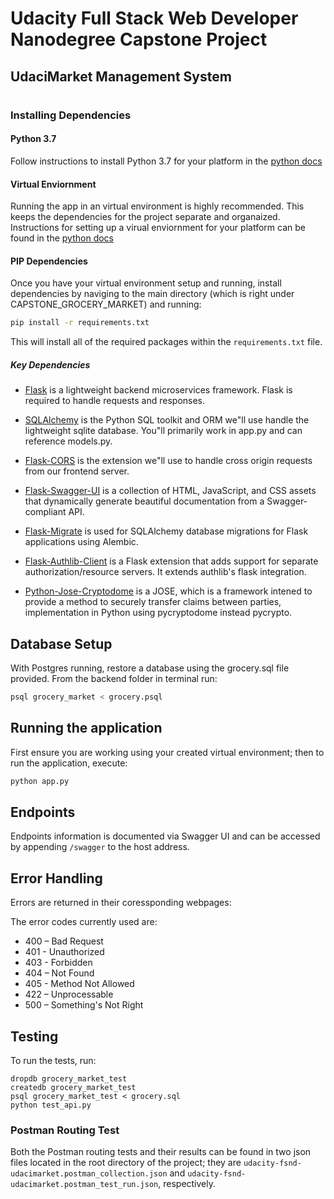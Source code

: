 # Udacity Full Stack Web Developer Nanodegree Capstone Project 

## UdaciMarket Management System
#
### Installing Dependencies

#### Python 3.7

Follow instructions to install Python 3.7 for your platform in the [python docs](https://docs.python.org/3/using/unix.html#getting-and-installing-the-latest-version-of-python)

#### Virtual Enviornment

Running the app in an virtual environment is highly recommended. This keeps the dependencies for the project separate and organaized. Instructions for setting up a virual enviornment for your platform can be found in the [python docs](https://packaging.python.org/guides/installing-using-pip-and-virtual-environments/)

#### PIP Dependencies

Once you have your virtual environment setup and running, install dependencies by naviging to the main directory (which is right under CAPSTONE_GROCERY_MARKET) and running:

```bash
pip install -r requirements.txt
```

This will install all of the required packages within the `requirements.txt` file.

##### Key Dependencies

- [Flask](http://flask.pocoo.org/) is a lightweight backend microservices framework. Flask is required to handle requests and responses.

- [SQLAlchemy](https://www.sqlalchemy.org/) is the Python SQL toolkit and ORM we"ll use handle the lightweight sqlite database. You"ll primarily work in app.py and can reference models.py. 

- [Flask-CORS](https://flask-cors.readthedocs.io/en/latest/#) is the extension we"ll use to handle cross origin requests from our frontend server. 
  
- [Flask-Swagger-UI](https://github.com/swagger-api/swagger-ui) is a collection of HTML, JavaScript, and CSS assets that dynamically generate beautiful documentation from a Swagger-compliant API.
  
- [Flask-Migrate](https://flask-migrate.readthedocs.io/en/latest/) is used for SQLAlchemy database migrations for Flask applications using Alembic.
  
- [Flask-Authlib-Client](https://docs.authlib.org/en/latest/client/flask.html) is a Flask extension that adds support for separate authorization/resource servers. It extends authlib's flask integration.
  
- [Python-Jose-Cryptodome](https://pypi.org/project/python-jose-cryptodome/) is a JOSE, which is a framework intened to provide a method to securely transfer claims between parties, implementation in Python using pycryptodome instead pycrypto.


## Database Setup
With Postgres running, restore a database using the grocery.sql file provided. From the backend folder in terminal run:
```bash
psql grocery_market < grocery.psql
```

## Running the application

First ensure you are working using your created virtual environment; then to run the application, execute:

```bash
python app.py
```


## Endpoints

Endpoints information is documented via Swagger UI and can be accessed by appending `/swagger` to the host address.


## Error Handling

Errors are returned in their coressponding webpages:

The error codes currently used are:

* 400 – Bad Request
* 401 - Unauthorized
* 403 - Forbidden
* 404 – Not Found
* 405 - Method Not Allowed
* 422 – Unprocessable
* 500 – Something's Not Right


## Testing

To run the tests, run:
```
dropdb grocery_market_test
createdb grocery_market_test
psql grocery_market_test < grocery.sql
python test_api.py
```

### Postman Routing Test

Both the Postman routing tests and their results can be found in two json files located in the root directory of the project; they are `udacity-fsnd-udacimarket.postman_collection.json` and `udacity-fsnd-udacimarket.postman_test_run.json`, respectively.
